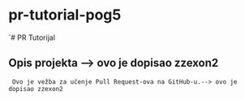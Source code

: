 # pr-tutorial-pog5
`# PR Tutorijal
   ## Opis projekta --> ovo je dopisao zzexon2
     Ovo je vežba za učenje Pull Request-ova na GitHub-u.--> ovo je dopisao zzexon2
